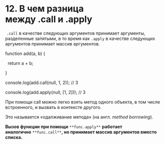 # 12. В чем разница между .call и .apply

 `.call` в качестве следующих аргументов принимает аргументы, разделенные запятыми, в то время как `.apply` в качестве следующих аргументов принимает массив аргументов.

function add(a, b) {

  return a + b;

}

console.log(add.call(null, 1, 2)); // 3

console.log(add.apply(null, [1, 2])); // 3

При помощи call можно легко взять метод одного объекта, в том числе встроенного, и вызвать в контексте другого.

Это называется «одалживание метода» (на англ. _method borrowing_).

**Вызов функции при помощи** `**func.apply**` **работает аналогично** `**func.call**`**, но принимает массив аргументов вместо списка.**
